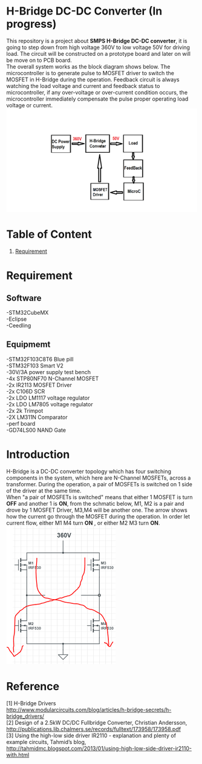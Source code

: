 H-Bridge DC-DC Converter (In progress)
========================
This repository is a project about **SMPS H-Bridge DC-DC converter**, it is going to step down from high voltage 360V to low voltage 50V for driving load. The circuit will be constructed on a prototype board and later on will be move on to PCB board.  
The overall system works as the block diagram shows below. The microcontroller is to generate pulse to MOSFET driver to switch the MOSFET in H-Bridge during the operation. Feedback circuit is always watching the load voltage and current and feedback status to microcontroller, if any over-voltage or over-current condition occurs, the microcontroller immediately compensate the pulse proper operating load voltage or current.
![h-bridge block diagram](https://github.com/Bennyaw/H-Bridge/blob/master/images/h%20bridge%20block%20diagram.png)  

Table of Content
================
1. [Requirement](#req)  

# <a name = req></a> Requirement  
Software
--------
-STM32CubeMX  
-Eclipse  
-Ceedling  

Equipmemt
-----------
-STM32F103C8T6 Blue pill  
-STM32F103 Smart V2  
-30V/3A power supply test bench  
-4x STP80NF70 N-Channel MOSFET  
-2x IR2113 MOSFET Driver  
-2x C106D SCR  
-2x LDO LM1117 voltage regulator  
-2x LDO LM7805 voltage regulator  
-2x 2k Trimpot  
-2X LM311N Comparator  
-perf board  
-GD74LS00 NAND Gate  

Introduction
============
H-Bridge is a DC-DC converter topology which has four switching components in the system, which here are N-Channel MOSFETs, across a transformer. During the operation, a pair of MOSFETs is switched on 1 side of the driver at the same time.  
When "a pair of MOSFETs is switched" means that either 1 MOSFET is turn **OFF** and another 1 is **ON**, from the schmatic below, M1, M2 is a pair and drove by 1 MOSFET Driver, M3,M4 will be another one.
The arrow shows how the current go through the MOSFET during the operation.
In order let current flow, either M1 M4 turn **ON** , or either M2 M3 turn **ON**.  
![](https://github.com/Bennyaw/H-Bridge/blob/Bennyaw-readme/images/4%20mosfets.PNG)






Reference
==========
[1] H-Bridge Drivers  
http://www.modularcircuits.com/blog/articles/h-bridge-secrets/h-bridge_drivers/  
[2] Design of a 2.5kW DC/DC Fullbridge Converter, Christian Andersson,  
http://publications.lib.chalmers.se/records/fulltext/173958/173958.pdf  
[3] Using the high-low side driver IR2110 - explanation and plenty of example circuits, Tahmid’s blog,  
http://tahmidmc.blogspot.com/2013/01/using-high-low-side-driver-ir2110-with.html  
